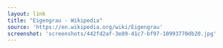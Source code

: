 ```yaml
---
layout: link
title: "Eigengrau - Wikipedia"
source: 'https://en.wikipedia.org/wiki/Eigengrau'
screenshot: 'screenshots/442fd2af-3e89-41c7-bf97-10993770db20.jpg'
---
```


